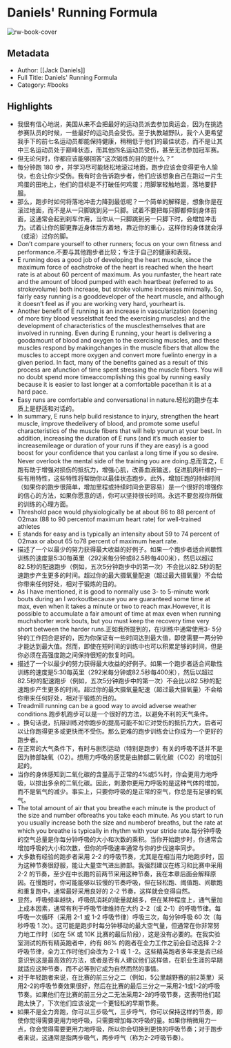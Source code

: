 # Daniels' Running Formula

![rw-book-cover](https://res.weread.qq.com/wrepub/CB_03RGlpGkm5Z86lS6kh3kNCfO_parsecover)

## Metadata
- Author: [[Jack Daniels]]
- Full Title: Daniels' Running Formula
- Category: #books

## Highlights
- 我很有信心地说，美国从来不会把最好的运动员派去参加奥运会，因为在挑选参赛队员的时候，一些最好的运动员会受伤。至于执教越野队，我个人更希望我手下的前七名运动员都能保持健康，稍稍低于他们的最佳状态，而不是让其中三名运动员处于巅峰状态，而其他四名运动员受伤，甚至无法参加冠军赛。
- 但无论何时，你都应该能够回答“这次锻炼的目的是什么？”
- 每分钟跑 180 步，并学习尽可能轻松地滚过地面，跑步应该会变得更令人愉快，也会让你少受伤。我有时会告诉跑步者，他们应该想象自己在跑过一片生鸡蛋的田地上，他们的目标是不打破任何鸡蛋；用脚掌轻触地面，落地要舒服。
- 那么，跑步时如何将落地冲击力降到最低呢？一个简单的解释是，想象你是在滚过地面，而不是从一只脚跳到另一只脚。试着不要把每只脚都伸到身体前面，这通常会起到刹车作用，当你从一只脚跳到另一只脚下时，会增加冲击力。试着让你的脚更靠近身体后方着地，靠近你的重心，这样你的身体就会浮（或滚）过你的脚。
- Don’t compare yourself to other runners; focus on your own fitness and performance.不要与其他跑步者比较；专注于自己的健康和表现。
- E running does a good job of developing the heart muscle, since the maximum force of eachstroke of the heart is reached when the heart rate is at about 60 percent of maximum. As you runfaster, the heart rate and the amount of blood pumped with each heartbeat (referred to as strokevolume) both increase, but stroke volume increases minimally. So, fairly easy running is a gooddeveloper of the heart muscle, and although it doesn’t feel as if you are working very hard, yourheart is.
- Another benefit of E running is an increase in vascularization (opening of more tiny blood vesselsthat feed the exercising muscles) and the development of characteristics of the musclesthemselves that are involved in running. Even during E running, your heart is delivering a goodamount of blood and oxygen to the exercising muscles, and these muscles respond by makingchanges in the muscle fibers that allow the muscles to accept more oxygen and convert more fuelinto energy in a given period. In fact, many of the benefits gained as a result of this process are afunction of time spent stressing the muscle fibers. You will no doubt spend more timeaccomplishing this goal by running easily because it is easier to last longer at a comfortable pacethan it is at a hard pace.
- Easy runs are comfortable and conversational in nature.轻松的跑步在本质上是舒适和对话的。
- In summary, E runs help build resistance to injury, strengthen the heart muscle, improve thedelivery of blood, and promote some useful characteristics of the muscle fibers that will help yourun at your best. In addition, increasing the duration of E runs (and it’s much easier to increasemileage or duration of your runs if they are easy) is a good boost for your confidence that you canlast a long time if you so desire. Never overlook the mental side of the training you are doing.总而言之，E跑有助于增强对损伤的抵抗力，增强心肌，改善血液输送，促进肌肉纤维的一些有用特性，这些特性将帮助你以最佳状态跑步。此外，增加E跑的持续时间（如果你的跑步很简单，增加里程或持续时间会更容易）是一个很好的增强你的信心的方法，如果你愿意的话，你可以坚持很长时间。永远不要忽视你所做的训练的心理方面。
- Threshold pace would physiologically be at about 86 to 88 percent of O2max (88 to 90 percentof maximum heart rate) for well-trained athletes
- E stands for easy and is typically an intensity about 59 to 74 percent of O2max or about 65 to78 percent of maximum heart rate.
- 描述了一个以最少的努力获得最大收益的好例子。如果一个跑步者适合间歇性训练的速度是5:30每英里（292米每分钟或82.5秒每400米），然后以超过82.5秒的配速跑步（例如，五次5分钟跑步中的第一次）不会比以82.5秒的配速跑步产生更多的时间。超过你的最大摄氧量配速（超过最大摄氧量）不会给你带来任何好处，相对于锻炼的目的。
- As I have mentioned, it is good to normally use 3- to 5-minute work bouts during an I workoutbecause you are guaranteed some time at max, even when it takes a minute or two to reach max.However, it is possible to accumulate a fair amount of time at max even when running muchshorter work bouts, but you must keep the recovery time very short between the harder runs.正如我所提到的，在I训练中通常使用3- 5分钟的工作回合是好的，因为你保证有一些时间达到最大值，即使需要一两分钟才能达到最大值。然而，即使在短时间的训练中也可以积累足够的时间，但是你必须在高强度跑之间保持很短的恢复时间。
- 描述了一个以最少的努力获得最大收益的好例子。如果一个跑步者适合间歇性训练的速度是5:30每英里（292米每分钟或82.5秒每400米），然后以超过82.5秒的配速跑步（例如，五次5分钟跑步中的第一次）不会比以82.5秒的配速跑步产生更多的时间。超过你的最大摄氧量配速（超过最大摄氧量）不会给你带来任何好处，相对于锻炼的目的。
- Treadmill running can be a good way to avoid adverse weather conditions.跑步机跑步可以是一个很好的方法，以避免不利的天气条件。
- 。换句话说，抗阻训练对你跑步的提高可能不如它对受伤的抵抗力大，后者可以让你跑得更多或更快而不受伤。那么更难的跑步训练会让你成为一个更好的跑步者。
- 在正常的大气条件下，有时与剧烈运动（特别是跑步）有关的呼吸不适并不是因为肺部缺氧（O2）。想用力呼吸的感觉是由肺部二氧化碳（CO2）的增加引起的。
- 当你的身体感知到二氧化碳的含量高于正常的4%或5%时，你会更用力地呼吸，以排出多余的二氧化碳。因此，刺激你更用力呼吸的是这种气体的增加，而不是氧气的减少。事实上，只要你呼吸的是正常的空气，你总是有足够的氧气。
- The total amount of air that you breathe each minute is the product of the size and number ofbreaths you take each minute. As you start to run you usually increase both the size and numberof breaths, but the rate at which you breathe is typically in rhythm with your stride rate.每分钟呼吸的空气总量是你每分钟呼吸的大小和次数的乘积。当你开始跑步时，你通常会增加呼吸的大小和次数，但你的呼吸速率通常与你的步伐速率同步。
- 大多数有经验的跑步者采用 2-2 的呼吸节奏，尤其是在相当用力地跑步时，因为这种节奏很舒服，能让大量空气进出肺部。我强烈建议在练习和比赛中采用 2-2 的节奏，至少在中长跑的前两节采用这种节奏，我在本章后面会解释原因。在慢跑时，你可能能够以较慢的节奏呼吸，但在轻松跑、阈值跑、间歇跑和重复跑中，通常最好采用良好的 2-2 节奏，这样就会变得自然。
- 显然，呼吸频率越快，呼吸肌消耗的能量就越多，但在某种程度上，通气量加上成本因素，通常有利于呼吸节律维持在大约 2-2（或 2-1）的呼吸节律。每呼吸一次循环（采用 2-1 或 1-2 呼吸节律）呼吸三次，每分钟呼吸 60 次（每秒呼吸 1 次）。这可能是跑步时每分钟移动的最大空气量，但通常在你非常努力地工作时（如在 5K 或 10K 比赛的最后阶段），这是没有必要的。在我实验室测试的所有精英跑者中，约有 86% 的跑者在全力工作之前会自动选择 2-2 呼吸节律，全力工作时他们会改为 2-1 或 1 -2。这些精英跑者多年来是否已经意识到这是最高效的方法，或者是否有人建议他们这样做，在职业生涯的早期就适应这种节奏，而不必等到它成为自然而然的事情。
- 对于年轻跑者来说，在比赛的前三分之二（例如，5公里越野赛的前2英里）采用2-2的呼吸节奏效果很好，然后在比赛的最后三分之一采用2-1或1-2的呼吸节奏。如果他们在比赛的前三分之二无法采用2-2的呼吸节奏，这表明他们起跑太快了，下次他们应该设定一个更轻松的早期节奏。
- 如果不是全力奔跑，你可以三步吸气，三步呼气，你可以保持这样的节奏，即使你觉得需要更用力地呼吸，只需要增加每次呼吸的量。如果你稍微用力一点，你会觉得需要更用力地呼吸，所以你会切换到更快的呼吸节奏；对于跑步者来说，这通常是指两步吸气，两步呼气（称为2-2呼吸节奏）。
